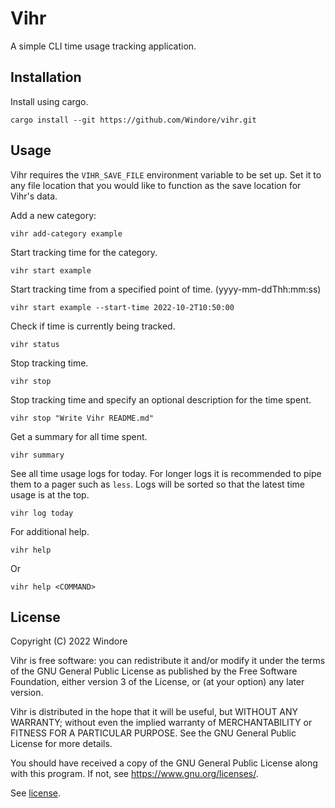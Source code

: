 # Vihr

A simple CLI time usage tracking application.

## Installation

Install using cargo.

```
cargo install --git https://github.com/Windore/vihr.git
```

## Usage

Vihr requires the `VIHR_SAVE_FILE` environment variable to be set up. Set it to any file location that you would like to function as the save location for Vihr's data.

Add a new category:

```
vihr add-category example
```

Start tracking time for the category.

```
vihr start example
```

Start tracking time from a specified point of time. (yyyy-mm-ddThh:mm:ss)

```
vihr start example --start-time 2022-10-2T10:50:00
```

Check if time is currently being tracked.

```
vihr status
```

Stop tracking time.

```
vihr stop 
```

Stop tracking time and specify an optional description for the time spent.

```
vihr stop "Write Vihr README.md"
```

Get a summary for all time spent.

```
vihr summary
```

See all time usage logs for today. For longer logs it is recommended to pipe them to a pager such as `less`.
Logs will be sorted so that the latest time usage is at the top.

```
vihr log today
```

For additional help.

```
vihr help
```

Or

```
vihr help <COMMAND>
```
## License

Copyright (C) 2022 Windore

Vihr is free software: you can redistribute it and/or modify it under the terms of the GNU General Public License as
published by the Free Software Foundation, either version 3 of the License, or (at your option) any later version.

Vihr is distributed in the hope that it will be useful, but WITHOUT ANY WARRANTY; without even the implied warranty of
MERCHANTABILITY or FITNESS FOR A PARTICULAR PURPOSE. See the GNU General Public License for more details.

You should have received a copy of the GNU General Public License along with this program. If not,
see <https://www.gnu.org/licenses/>.

See [license](LICENSE).
